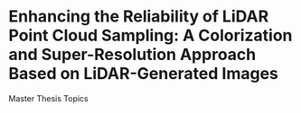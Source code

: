 # Enhancing the Reliability of LiDAR Point Cloud Sampling: A Colorization and Super-Resolution Approach Based on LiDAR-Generated Images
Master Thesis Topics
